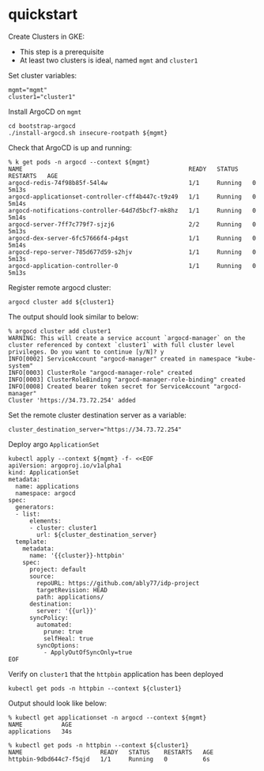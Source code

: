 # quickstart

Create Clusters in GKE:
- This step is a prerequisite
- At least two clusters is ideal, named `mgmt` and `cluster1`

Set cluster variables:
```
mgmt="mgmt"
cluster1="cluster1"
```

Install ArgoCD on `mgmt`
```
cd bootstrap-argocd
./install-argocd.sh insecure-rootpath ${mgmt}
```

Check that ArgoCD is up and running:
```
% k get pods -n argocd --context ${mgmt}
NAME                                               READY   STATUS    RESTARTS   AGE
argocd-redis-74f98b85f-54l4w                       1/1     Running   0          5m13s
argocd-applicationset-controller-cff4b447c-t9z49   1/1     Running   0          5m14s
argocd-notifications-controller-64d7d5bcf7-mk8hz   1/1     Running   0          5m14s
argocd-server-7ff7c779f7-sjzj6                     2/2     Running   0          5m13s
argocd-dex-server-6fc57666f4-p4gst                 1/1     Running   0          5m14s
argocd-repo-server-785d677d59-s2hjv                1/1     Running   0          5m13s
argocd-application-controller-0                    1/1     Running   0          5m13s
```

Register remote argocd cluster:
```
argocd cluster add ${cluster1}
```

The output should look similar to below:
```
% argocd cluster add cluster1
WARNING: This will create a service account `argocd-manager` on the cluster referenced by context `cluster1` with full cluster level privileges. Do you want to continue [y/N]? y
INFO[0002] ServiceAccount "argocd-manager" created in namespace "kube-system" 
INFO[0003] ClusterRole "argocd-manager-role" created    
INFO[0003] ClusterRoleBinding "argocd-manager-role-binding" created 
INFO[0008] Created bearer token secret for ServiceAccount "argocd-manager" 
Cluster 'https://34.73.72.254' added
```

Set the remote cluster destination server as a variable:
```
cluster_destination_server="https://34.73.72.254"
```

Deploy argo `ApplicationSet`
```
kubectl apply --context ${mgmt} -f- <<EOF
apiVersion: argoproj.io/v1alpha1
kind: ApplicationSet
metadata:
  name: applications
  namespace: argocd
spec:
  generators:
  - list:
      elements:
      - cluster: cluster1
        url: ${cluster_destination_server}
  template:
    metadata:
      name: '{{cluster}}-httpbin'
    spec:
      project: default
      source:
        repoURL: https://github.com/ably77/idp-project
        targetRevision: HEAD
        path: applications/
      destination:
        server: '{{url}}'
      syncPolicy:
        automated:
          prune: true
          selfHeal: true
        syncOptions:
          - ApplyOutOfSyncOnly=true
EOF
```

Verify on `cluster1` that the `httpbin` application has been deployed
```
kubectl get pods -n httpbin --context ${cluster1}
```

Output should look like below:
```
% kubectl get applicationset -n argocd --context ${mgmt}
NAME           AGE
applications   34s

% kubectl get pods -n httpbin --context ${cluster1}
NAME                      READY   STATUS    RESTARTS   AGE
httpbin-9dbd644c7-f5qjd   1/1     Running   0          6s
```